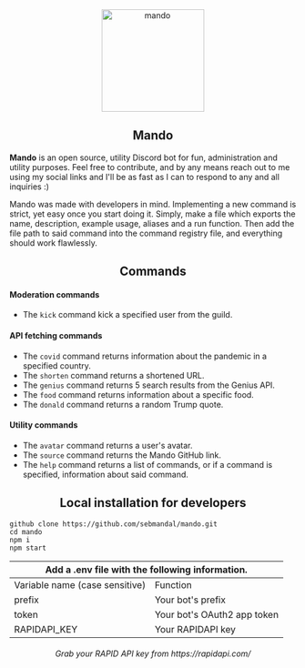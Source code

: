 <div align="center">
  <a href="https://github.com/sebmandal/mando" target="_blank">
    <img height="180" alt="mando" src="https://cdn.discordapp.com/attachments/845438745939673088/867607801843679252/unknown.png">
  </a>
</div>

## <div align="center">**Mando**</div>

**Mando** is an open source, utility Discord bot for fun, administration and utility purposes. 
Feel free to contribute, and by any means reach out to me using my social links and I'll be as fast as I can to respond to any and all inquiries :)

Mando was made with developers in mind. Implementing a new command is strict, yet easy once you start doing it. Simply, make a file which exports the name, description, example usage, aliases and a run function. Then add the file path to said command into the command registry file, and everything should work flawlessly.

## <div align="center">**Commands**</div>

#### Moderation commands

- The `kick` command kick a specified user from the guild.

#### API fetching commands

- The `covid` command returns information about the pandemic in a specified country.
- The `shorten` command returns a shortened URL.
- The `genius` command returns 5 search results from the Genius API.
- The `food` command returns information about a specific food.
- The `donald` command returns a random Trump quote.

#### Utility commands

- The `avatar` command returns a user's avatar.
- The `source` command returns the Mando GitHub link.
- The `help` command returns a list of commands, or if a command is specified, information about said command.

## <div align="center">**Local installation for developers**</div>

```
github clone https://github.com/sebmandal/mando.git
cd mando
npm i
npm start
```

<div align="center">
  <table>
    <thead>
      <tr>
        <th colspan="2">Add a .env file with the following information.</th>
      </tr>
    </thead>
    <tbody>
      <tr>
        <td>Variable name (case sensitive)</td>
        <td>Function</td>
      </tr>
      <tr>
        <td>prefix</td>
        <td>Your bot's prefix</td>
      </tr>
      <tr>
        <td>token</td>
        <td>Your bot's OAuth2 app token</td>
      </tr>
      <tr>
        <td>RAPIDAPI_KEY</td>
        <td>Your RAPIDAPI key</td>
      </tr>
    </tbody>
  </table>
  <h6>Grab your RAPID API key from https://rapidapi.com/</h6>
</div>
